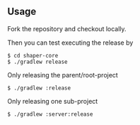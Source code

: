 ## Usage

Fork the repository and checkout locally.

Then you can test executing the release by

```
$ cd shaper-core
$ ./gradlew release
```

Only releasing the parent/root-project

```
$ ./gradlew :release
```

Only releasing one sub-project

```
$ ./gradlew :server:release
```

